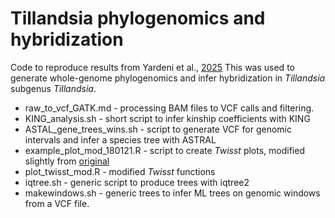 # Tillandsia phylogenomics and hybridization

Code to reproduce results from Yardeni et al., [2025](https://doi.org/10.1093/sysbio/syaf039)
This was used to generate whole-genome phylogenomics and infer hybridization in _Tillandsia_ subgenus _Tillandsia_.

* raw_to_vcf_GATK.md - processing BAM files to VCF calls and filtering.
* KING_analysis.sh - short script to infer kinship coefficients with KING
* ASTAL_gene_trees_wins.sh - script to generate VCF for genomic intervals and infer a species tree with ASTRAL
* example_plot_mod_180121.R - script to create *Twisst* plots, modified slightly from [original](https://github.com/simonhmartin/twisst)
* plot_twisst_mod.R - modified *Twisst* functions
* iqtree.sh - generic script to produce trees with iqtree2
* makewindows.sh - generic trees to infer ML trees on genomic windows from a VCF file.
